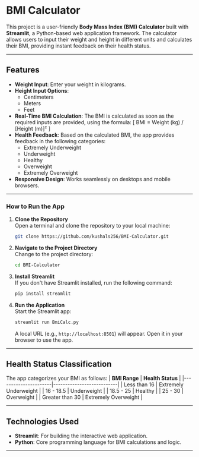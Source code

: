 # **BMI Calculator**

This project is a user-friendly **Body Mass Index (BMI) Calculator** built with **Streamlit**, a Python-based web application framework. The calculator allows users to input their weight and height in different units and calculates their BMI, providing instant feedback on their health status.

---

## **Features**
- **Weight Input**: Enter your weight in kilograms.
- **Height Input Options**: 
  - Centimeters
  - Meters
  - Feet
- **Real-Time BMI Calculation**: The BMI is calculated as soon as the required inputs are provided, using the formula:
  \[
  BMI = Weight (kg) / [Height (m)]²
  \]
- **Health Feedback**: Based on the calculated BMI, the app provides feedback in the following categories:
  - Extremely Underweight
  - Underweight
  - Healthy
  - Overweight
  - Extremely Overweight
- **Responsive Design**: Works seamlessly on desktops and mobile browsers.

---

### **How to Run the App**

1. **Clone the Repository**  
   Open a terminal and clone the repository to your local machine:  
   ```bash
   git clone https://github.com/kushals256/BMI-Calculator.git
   ```  

2. **Navigate to the Project Directory**  
   Change to the project directory:  
   ```bash
   cd BMI-Calculator
   ```

3. **Install Streamlit**  
   If you don't have Streamlit installed, run the following command:  
   ```bash
   pip install streamlit
   ```

4. **Run the Application**  
   Start the Streamlit app:  
   ```bash
   streamlit run BmiCalc.py
   ```  
   A local URL (e.g., `http://localhost:8501`) will appear. Open it in your browser to use the app.

---

## **Health Status Classification**
The app categorizes your BMI as follows:
| **BMI Range**       | **Health Status**         |
|----------------------|---------------------------|
| Less than 16         | Extremely Underweight     |
| 16 - 18.5            | Underweight              |
| 18.5 - 25            | Healthy                  |
| 25 - 30             | Overweight               |
| Greater than 30      | Extremely Overweight     |

---

## **Technologies Used**
- **Streamlit**: For building the interactive web application.
- **Python**: Core programming language for BMI calculations and logic.
  
---
